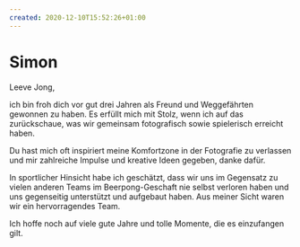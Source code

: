 ```yaml
---
created: 2020-12-10T15:52:26+01:00
---
```


# Simon

Leeve Jong,

ich bin froh dich vor gut drei Jahren als Freund und Weggefährten gewonnen zu haben. Es erfüllt mich mit Stolz, wenn ich auf das zurückschaue, was wir gemeinsam fotografisch sowie spielerisch erreicht haben. 

Du hast mich oft inspiriert meine Komfortzone in der Fotografie zu verlassen und mir zahlreiche Impulse und kreative Ideen gegeben, danke dafür.

In sportlicher Hinsicht habe ich geschätzt, dass wir uns im Gegensatz zu vielen anderen Teams im Beerpong-Geschaft nie selbst verloren haben und uns gegenseitig unterstützt und aufgebaut haben. Aus meiner Sicht waren wir ein hervorragendes Team.

Ich hoffe noch auf viele gute Jahre und tolle Momente, die es einzufangen gilt.